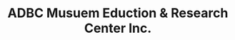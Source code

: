 ---
layout: repo
title: "ADBC Musuem Eduction & Research Center Inc."
id: 3767
permalink: repos/3767/
---